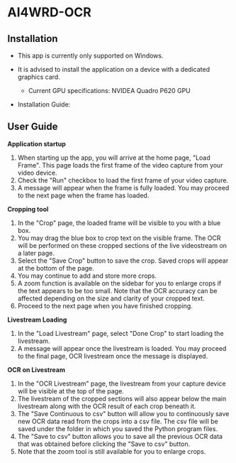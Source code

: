 # AI4WRD-OCR
## Installation
* This app is currently only supported on Windows.
* It is advised to install the application on a device with a dedicated graphics card.
    * Current GPU specifications: NVIDEA Quadro P620 GPU
    
* Installation Guide: 

## User Guide
**Application startup**
1. When starting up the app, you will arrive at the home page, "Load Frame". This page loads the first frame of the video capture from your video device. 
2. Check the "Run" checkbox to load the first frame of your video capture.
3. A message will appear when the frame is fully loaded. You may proceed to the next page when the frame has loaded.

**Cropping tool**
1. In the "Crop" page, the loaded frame will be visible to you with a blue box.
2. You may drag the blue box to crop text on the visible frame. The OCR will be performed on these cropped sections of the live videostream on a later page. 
3. Select the "Save Crop" button to save the crop. Saved crops will appear at the bottom of the page. 
4. You may continue to add and store more crops. 
5. A zoom function is available on the sidebar for you to enlarge crops if the text appears to be too small.  Note that the OCR accuracy can be affected depending on the size and clarity of your cropped text. 
6. Proceed to the next page when you have finished cropping.   

**Livestream Loading**
1.  In the "Load Livestream" page, select "Done Crop" to start loading the livestream. 
2. A message will appear once the livestream is loaded. You may proceed to the final page, OCR livestream once the message is displayed. 

**OCR on Livestream**
1. In the "OCR Livestream" page, the livestream from your capture device will be visible at the top of the page. 
2. The livestream of the cropped sections will also appear below the main livestream along with the OCR result of each crop beneath it.
3.  The "Save Continuous to csv" button will allow you to continuously save new OCR data read from the crops into a csv file. The csv file will be saved under the folder in which you saved the Python program files. 
4. The "Save to csv" button allows you to save all the previous OCR data that was obtained before clicking the "Save to csv" button. 
5. Note that the zoom tool is still available for you to enlarge crops. 




